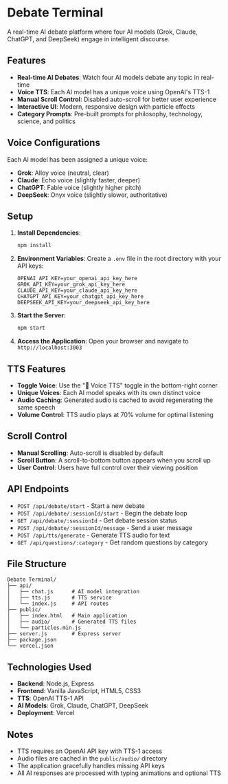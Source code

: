 # Debate Terminal

A real-time AI debate platform where four AI models (Grok, Claude, ChatGPT, and DeepSeek) engage in intelligent discourse.

## Features

- **Real-time AI Debates**: Watch four AI models debate any topic in real-time
- **Voice TTS**: Each AI model has a unique voice using OpenAI's TTS-1
- **Manual Scroll Control**: Disabled auto-scroll for better user experience
- **Interactive UI**: Modern, responsive design with particle effects
- **Category Prompts**: Pre-built prompts for philosophy, technology, science, and politics

## Voice Configurations

Each AI model has been assigned a unique voice:

- **Grok**: Alloy voice (neutral, clear)
- **Claude**: Echo voice (slightly faster, deeper)
- **ChatGPT**: Fable voice (slightly higher pitch)
- **DeepSeek**: Onyx voice (slightly slower, authoritative)

## Setup

1. **Install Dependencies**:
   ```bash
   npm install
   ```

2. **Environment Variables**:
   Create a `.env` file in the root directory with your API keys:
   ```
   OPENAI_API_KEY=your_openai_api_key_here
   GROK_API_KEY=your_grok_api_key_here
   CLAUDE_API_KEY=your_claude_api_key_here
   CHATGPT_API_KEY=your_chatgpt_api_key_here
   DEEPSEEK_API_KEY=your_deepseek_api_key_here
   ```

3. **Start the Server**:
   ```bash
   npm start
   ```

4. **Access the Application**:
   Open your browser and navigate to `http://localhost:3003`

## TTS Features

- **Toggle Voice**: Use the "🎤 Voice TTS" toggle in the bottom-right corner
- **Unique Voices**: Each AI model speaks with its own distinct voice
- **Audio Caching**: Generated audio is cached to avoid regenerating the same speech
- **Volume Control**: TTS audio plays at 70% volume for optimal listening

## Scroll Control

- **Manual Scrolling**: Auto-scroll is disabled by default
- **Scroll Button**: A scroll-to-bottom button appears when you scroll up
- **User Control**: Users have full control over their viewing position

## API Endpoints

- `POST /api/debate/start` - Start a new debate
- `POST /api/debate/:sessionId/start` - Begin the debate loop
- `GET /api/debate/:sessionId` - Get debate session status
- `POST /api/debate/:sessionId/message` - Send a user message
- `POST /api/tts/generate` - Generate TTS audio for text
- `GET /api/questions/:category` - Get random questions by category

## File Structure

```
Debate Terminal/
├── api/
│   ├── chat.js      # AI model integration
│   ├── tts.js       # TTS service
│   └── index.js     # API routes
├── public/
│   ├── index.html   # Main application
│   ├── audio/       # Generated TTS files
│   └── particles.min.js
├── server.js        # Express server
├── package.json
└── vercel.json
```

## Technologies Used

- **Backend**: Node.js, Express
- **Frontend**: Vanilla JavaScript, HTML5, CSS3
- **TTS**: OpenAI TTS-1 API
- **AI Models**: Grok, Claude, ChatGPT, DeepSeek
- **Deployment**: Vercel

## Notes

- TTS requires an OpenAI API key with TTS-1 access
- Audio files are cached in the `public/audio/` directory
- The application gracefully handles missing API keys
- All AI responses are processed with typing animations and optional TTS

